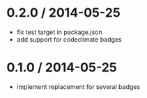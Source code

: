 
0.2.0 / 2014-05-25
==================

 * fix test target in package.json
 * add support for codeclimate badges

0.1.0 / 2014-05-25
==================

 * implement replacement for several badges
